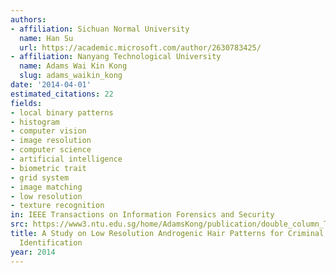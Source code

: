 ```yaml
---
authors:
- affiliation: Sichuan Normal University
  name: Han Su
  url: https://academic.microsoft.com/author/2630783425/
- affiliation: Nanyang Technological University
  name: Adams Wai Kin Kong
  slug: adams_waikin_kong
date: '2014-04-01'
estimated_citations: 22
fields:
- local binary patterns
- histogram
- computer vision
- image resolution
- computer science
- artificial intelligence
- biometric trait
- grid system
- image matching
- low resolution
- texture recognition
in: IEEE Transactions on Information Forensics and Security
src: https://www3.ntu.edu.sg/home/AdamsKong/publication/double_column_TIFS1111_Final_accepted.pdf
title: A Study on Low Resolution Androgenic Hair Patterns for Criminal and Victim
  Identification
year: 2014
---
```

